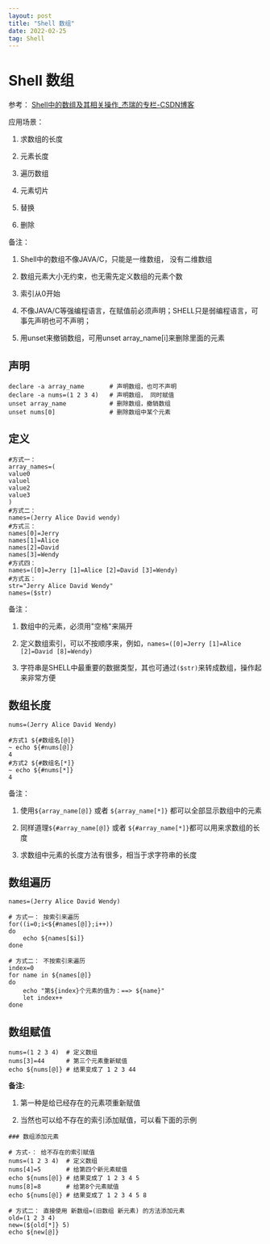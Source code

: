 ```yaml
---
layout: post
title: "Shell 数组"
date: 2022-02-25 
tag: Shell
---  
```


# Shell 数组

参考： [Shell中的数组及其相关操作_杰瑞的专栏-CSDN博客](https://blog.csdn.net/Jerry_1126/article/details/52027539)

应用场景：

1. 求数组的长度

2. 元素长度

3. 遍历数组

4. 元素切片

5. 替换

6. 删除



备注：

1. Shell中的数组不像JAVA/C，只能是一维数组， 没有二维数组

2. 数组元素大小无约束，也无需先定义数组的元素个数

3. 索引从0开始

4. 不像JAVA/C等强编程语言，在赋值前必须声明；SHELL只是弱编程语言，可事先声明也可不声明；

5. 用unset来撤销数组，可用unset array_name[i]来删除里面的元素



## 声明

```shell
declare -a array_name       # 声明数组，也可不声明
declare -a nums=(1 2 3 4)   # 声明数组， 同时赋值
unset array_name            # 删除数组，撤销数组
unset nums[0]               # 删除数组中某个元素
```

## 定义

```shell
#方式一：
array_names=(
value0
valuel
value2
value3
)
#方式二：
names=(Jerry Alice David wendy)
#方式三：
names[0]=Jerry
names[1]=Alice
names[2]=David
names[3]=Wendy
#方式四：
names=([0]=Jerry [1]=Alice [2]=David [3]=Wendy)
#方式五：
str="Jerry Alice David Wendy"
names=($str)
```

备注：

1. 数组中的元素，必须用"空格"来隔开

2. 定义数组索引，可以不按顺序来，例如，`names=([0]=Jerry [1]=Alice [2]=David [8]=Wendy)`

3. 字符串是SHELL中最重要的数据类型，其也可通过`($str)`来转成数组，操作起来非常方便

## 数组长度

```shell
nums=(Jerry Alice David Wendy)

#方式1 ${#数组名[@]}
~ echo ${#nums[@]}
4
#方式2 ${#数组名[*]}
~ echo ${#nums[*]}
4
```

备注：

1) 使用`${array_name[@]}` 或者 `${array_name[*]}` 都可以全部显示数组中的元素

2) 同样道理`${#array_name[@]}` 或者 `${#array_name[*]}`都可以用来求数组的长度

3) 求数组中元素的长度方法有很多，相当于求字符串的长度
   

## 数组遍历

```shell
names=(Jerry Alice David Wendy)

# 方式一： 按索引来遍历
for((i=0;i<${#names[@]};i++))
do 
    echo ${names[$i]}
done

# 方式二： 不按索引来遍历
index=0
for name in ${names[@]} 
do 
    echo "第${index}个元素的值为：==> ${name}"
    let index++
done

```

## 数组赋值

```shell
nums=(1 2 3 4)  # 定义数组
nums[3]=44      # 第三个元素重新赋值
echo ${nums[@]} # 结果变成了 1 2 3 44
```

**备注:**

1) 第一种是给已经存在的元素项重新赋值

2) 当然也可以给不存在的索引添加赋值，可以看下面的示例

```shell
### 数组添加元素

# 方式-： 给不存在的索引赋值
nums=(1 2 3 4)  # 定义数组
nums[4]=5       # 给第四个新元素赋值
echo ${nums[@]} # 结果变成了 1 2 3 4 5
nums[8]=8       # 给第8个元素赋值
echo ${nums[@]} # 结果变成了 1 2 3 4 5 8

# 方式二： 直接使用 新数组=(旧数组 新元素) 的方法添加元素
old=(1 2 3 4)
new=(${old[*]} 5)
echo ${new[@]}
```


